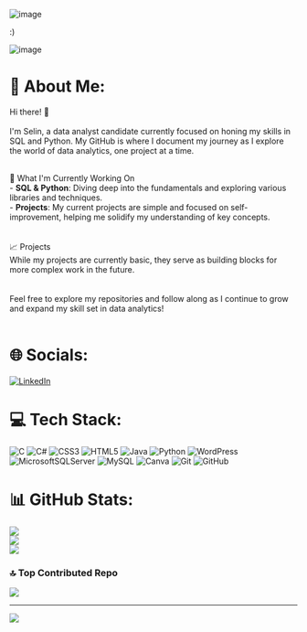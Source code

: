 ![image](https://github.com/user-attachments/assets/f8b064f7-f805-467f-ba28-e10a326d97b3)

:)

![image](https://github.com/user-attachments/assets/0cbc97fb-8167-4421-a3ee-b8ec1974caee)

# 💫 About Me:
Hi there! 👋<br><br>I'm Selin, a data analyst candidate currently focused on honing my skills in SQL and Python. My GitHub is where I document my journey as I explore the world of data analytics, one project at a time.<br><br>

🌱 What I'm Currently Working On<br>- **SQL & Python**: Diving deep into the fundamentals and exploring various libraries and techniques.<br>- **Projects**: My current projects are simple and focused on self-improvement, helping me solidify my understanding of key concepts.<br><br><br>
📈 Projects<br>While my projects are currently basic, they serve as building blocks for more complex work in the future. <br><br><br>Feel free to explore my repositories and follow along as I continue to grow and expand my skill set in data analytics!<br><br>


# 🌐 Socials:
[![LinkedIn](https://img.shields.io/badge/LinkedIn-%230077B5.svg?logo=linkedin&logoColor=white)](https://www.linkedin.com/in/selin-pir/)
# 💻 Tech Stack:
![C](https://img.shields.io/badge/c-%2300599C.svg?style=plastic&logo=c&logoColor=white) ![C#](https://img.shields.io/badge/c%23-%23239120.svg?style=plastic&logo=csharp&logoColor=white) ![CSS3](https://img.shields.io/badge/css3-%231572B6.svg?style=plastic&logo=css3&logoColor=white) ![HTML5](https://img.shields.io/badge/html5-%23E34F26.svg?style=plastic&logo=html5&logoColor=white) ![Java](https://img.shields.io/badge/java-%23ED8B00.svg?style=plastic&logo=openjdk&logoColor=white) ![Python](https://img.shields.io/badge/python-3670A0?style=plastic&logo=python&logoColor=ffdd54) ![WordPress](https://img.shields.io/badge/WordPress-%23117AC9.svg?style=plastic&logo=WordPress&logoColor=white) ![MicrosoftSQLServer](https://img.shields.io/badge/Microsoft%20SQL%20Server-CC2927?style=plastic&logo=microsoft%20sql%20server&logoColor=white) ![MySQL](https://img.shields.io/badge/mysql-4479A1.svg?style=plastic&logo=mysql&logoColor=white) ![Canva](https://img.shields.io/badge/Canva-%2300C4CC.svg?style=plastic&logo=Canva&logoColor=white) ![Git](https://img.shields.io/badge/git-%23F05033.svg?style=plastic&logo=git&logoColor=white) ![GitHub](https://img.shields.io/badge/github-%23121011.svg?style=plastic&logo=github&logoColor=white)
# 📊 GitHub Stats:
![](https://github-readme-stats.vercel.app/api?username=selinpir&theme=rose_pine&hide_border=false&include_all_commits=false&count_private=false)<br/>
![](https://github-readme-streak-stats.herokuapp.com/?user=selinpir&theme=rose_pine&hide_border=false)<br/>
![](https://github-readme-stats.vercel.app/api/top-langs/?username=selinpir&theme=rose_pine&hide_border=false&include_all_commits=false&count_private=false&layout=compact)

### 🔝 Top Contributed Repo
![](https://github-contributor-stats.vercel.app/api?username=selinpir&limit=5&theme=dark&combine_all_yearly_contributions=true)

---
[![](https://visitcount.itsvg.in/api?id=selinpir&icon=2&color=12)](https://visitcount.itsvg.in)

<!-- Proudly created with GPRM ( https://gprm.itsvg.in ) -->
